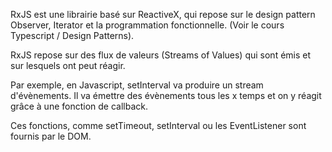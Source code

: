 RxJS est une librairie basé sur ReactiveX, qui repose sur le design pattern Observer, Iterator et la programmation fonctionnelle. (Voir le cours Typescript / Design Patterns).

RxJS repose sur des flux de valeurs (Streams of Values) qui sont émis et sur lesquels ont peut réagir.

Par exemple, en Javascript, setInterval va produire un stream d'évènements. Il va émettre des évènements tous les x temps et on y réagit grâce à une fonction de callback.

Ces fonctions, comme setTimeout, setInterval ou les EventListener sont fournis par le DOM.
